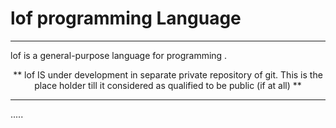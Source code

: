 <p align="center">
   <h1> <b> lof programming Language</b> </h1>
</p>



<hr>


lof is a general-purpose language for programming .

<p align="center">  ** lof IS under development in separate private repository of git.  This is the place holder till it considered as qualified to be public (if at all)  **  </p>

<hr>



.....
